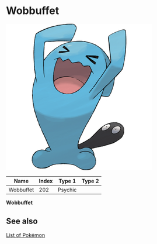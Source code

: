 # Wobbuffet


![Wobbuffet](images/202.png)

| **Name** | **Index** | **Type 1** | **Type 2** |
|----|----|----|----|
| Wobbuffet | 202 | Psychic  |  |

**Wobbuffet** 

## See also

[List of Pokémon](../pokemon.md)
